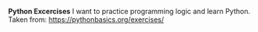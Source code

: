 **Python Excercises**
I want to practice programming logic and learn Python.
Taken from: https://pythonbasics.org/exercises/